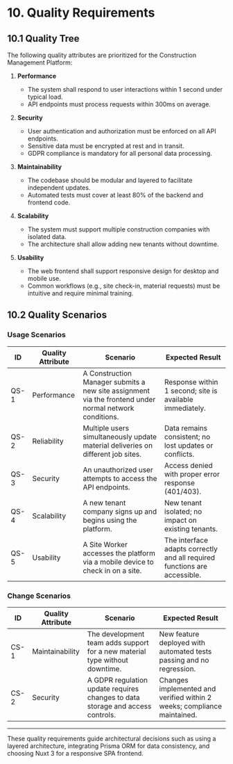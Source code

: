 # 10. Quality Requirements

## 10.1 Quality Tree

The following quality attributes are prioritized for the Construction Management Platform:

1. **Performance**
   - The system shall respond to user interactions within 1 second under typical load.
   - API endpoints must process requests within 300ms on average.


2. **Security**
   - User authentication and authorization must be enforced on all API endpoints.
   - Sensitive data must be encrypted at rest and in transit.
   - GDPR compliance is mandatory for all personal data processing.

3. **Maintainability**
   - The codebase should be modular and layered to facilitate independent updates.
   - Automated tests must cover at least 80% of the backend and frontend code.

4. **Scalability**
   - The system must support multiple construction companies with isolated data.
   - The architecture shall allow adding new tenants without downtime.

5. **Usability**
   - The web frontend shall support responsive design for desktop and mobile use.
   - Common workflows (e.g., site check-in, material requests) must be intuitive and require minimal training.

## 10.2 Quality Scenarios

### Usage Scenarios

| ID   | Quality Attribute | Scenario                                                                                                     | Expected Result                                      |
|-------|-------------------|--------------------------------------------------------------------------------------------------------------|-----------------------------------------------------|
| QS-1  | Performance       | A Construction Manager submits a new site assignment via the frontend under normal network conditions.       | Response within 1 second; site is available immediately. |
| QS-2  | Reliability       | Multiple users simultaneously update material deliveries on different job sites.                             | Data remains consistent; no lost updates or conflicts.  |
| QS-3  | Security          | An unauthorized user attempts to access the API endpoints.                                                  | Access denied with proper error response (401/403).       |
| QS-4  | Scalability       | A new tenant company signs up and begins using the platform.                                                | New tenant isolated; no impact on existing tenants.       |
| QS-5  | Usability         | A Site Worker accesses the platform via a mobile device to check in on a site.                              | The interface adapts correctly and all required functions are accessible. |

### Change Scenarios

| ID   | Quality Attribute | Scenario                                                                                                     | Expected Result                                      |
|-------|-------------------|--------------------------------------------------------------------------------------------------------------|-----------------------------------------------------|
| CS-1  | Maintainability   | The development team adds support for a new material type without downtime.                                 | New feature deployed with automated tests passing and no regression. |
| CS-2  | Security         | A GDPR regulation update requires changes to data storage and access controls.                             | Changes implemented and verified within 2 weeks; compliance maintained. |

---

These quality requirements guide architectural decisions such as using a layered architecture, integrating Prisma ORM for data consistency, and choosing Nuxt 3 for a responsive SPA frontend.
